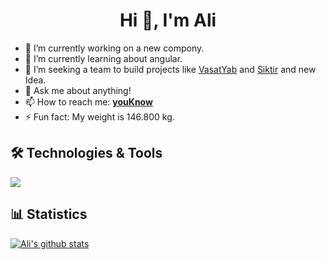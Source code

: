 <h1 align="center">Hi 👋, I'm Ali</h1>

- 🔭 I’m currently working on a new compony.
- 🌱 I’m currently learning about angular.
- 👯 I’m seeking a team to build projects like [VasatYab](https://vasatyab.vercel.app/) and [Siktir](https://siktir.fun) and new Idea.
- 💬 Ask me about anything!
- 📫 How to reach me: [**youKnow**](https://linktr.ee/alanfilm)
- ⚡ Fun fact: My weight is 146.800 kg.

## 🛠️ Technologies & Tools

![](https://img.shields.io/badge/Code-JavaScript-informational?style=flat&color=informational&logo=javascript)

## 📊 Statistics

[![Ali's github stats](https://github-readme-stats.vercel.app/api?username=AliTaheriMotlagh&show_icons=true&theme=transparent)](https://github.com/anuraghazra/github-readme-stats)
